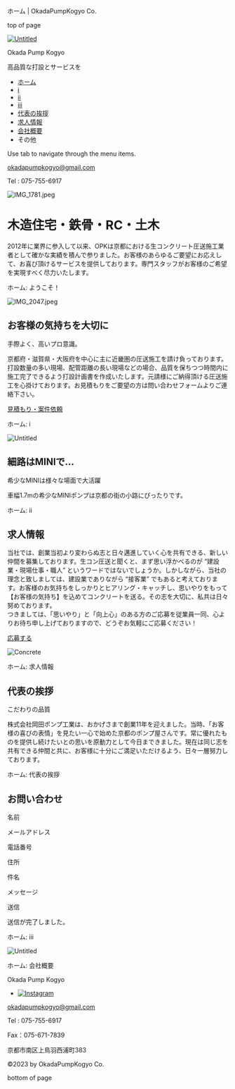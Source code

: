 ホーム | OkadaPumpKogyo Co.









top of page

[![Untitled](https://static.wixstatic.com/media/df4096_36b4c0ed39024b98829b2d6b78f23a38~mv2.png/v1/fill/w_80,h_80,al_c,q_85,usm_0.66_1.00_0.01,enc_avif,quality_auto/Untitled.png)](https://www.okadapumpkogyo.com)

Okada Pump Kogyo

高品質な打設とサービスを

* [ホーム](https://www.okadapumpkogyo.com)
* [ⅰ](https://www.okadapumpkogyo.com)
* [ⅱ](https://www.okadapumpkogyo.com)
* [ⅲ](https://www.okadapumpkogyo.com)
* [代表の挨拶](https://www.okadapumpkogyo.com)
* [求人情報](https://www.okadapumpkogyo.com)
* [会社概要](https://www.okadapumpkogyo.com)
* その他

Use tab to navigate through the menu items.

[okadapumpkogyo@gmail.com](mailto:okadapumpkogyo@gmail.com)

Tel : 075-755-6917

![IMG_1781.jpeg](https://static.wixstatic.com/media/df4096_d29e0faa58f2413eaca4679e50289efb~mv2.jpeg/v1/fill/w_460,h_540,al_c,q_80,usm_0.66_1.00_0.01,enc_avif,quality_auto/IMG_1781.jpeg)

木造住宅・鉄骨・RC・土木
=============

2012年に業界に参入して以来、OPKは京都における生コンクリート圧送施工業者として確かな実績を積んで参りました。お客様のあらゆるご要望にお応えして、お喜び頂けるサービスを提供しております。専門スタッフがお客様のご希望を実現すべく尽力いたします。

ホーム: ようこそ！

![IMG_2047.jpeg](https://static.wixstatic.com/media/df4096_139ecc0fb78149dc934f9af9eb501f8c~mv2.jpeg/v1/fill/w_460,h_600,al_c,q_80,usm_0.66_1.00_0.01,enc_avif,quality_auto/IMG_2047.jpeg)

お客様の気持ちを大切に
-----------

手際よく、高いプロ意識。

京都府・滋賀県・大阪府を中心に主に近畿圏の圧送施工を請け負っております。打設数量の多い現場、配管距離の長い現場などの場合、品質を保ちつつ時間内に施工完了できるよう打設計画書を作成いたします。元請様にご納得頂ける圧送施工を心掛けております。お見積もりをご要望の方は問い合わせフォームよりご連絡下さい。

[見積もり・案件依頼](https://www.okadapumpkogyo.com)

ホーム: ⅰ

![Untitled](https://static.wixstatic.com/media/df4096_f771e51632be4deb90d558f7284f85fd~mv2.jpeg/v1/fill/w_460,h_400,al_c,q_80,usm_0.66_1.00_0.01,enc_avif,quality_auto/Untitled.jpeg)

細路はMINIで…
---------

希少なMINIは様々な場面で大活躍

車幅1.7mの希少なMINIポンプは京都の街の小路にぴったりです。

ホーム: ⅱ

求人情報
----

当社では、創業当初より変わらぬ志と日々邁進していく心を共有できる、新しい仲間を募集しております。生コン圧送と聞くと、まず思い浮かべるのが “建設業・現場仕事・職人” というワードではないでしょうか。しかしながら、当社の理念と致しましては、建設業でありながら “接客業” でもあると考えております。お客様のお気持ちをしっかりとヒアリング・キャッチし、思いやりをもって【お客様の気持ち】を込めてコンクリートを送る。その志を大切に、私共は日々努めております。  
つきましては、「思いやり」と「向上心」のある方のご応募を従業員一同、心よりお待ち申し上げておりますので、どうぞお気軽にご応募ください！

[応募する](https://www.okadapumpkogyo.com)

![Concrete](https://static.wixstatic.com/media/a8e1f3e15ccb41b88df85a10bb90531a.jpg/v1/fill/w_123,h_104,al_c,q_80,usm_0.66_1.00_0.01,blur_2,enc_avif,quality_auto/a8e1f3e15ccb41b88df85a10bb90531a.jpg)

ホーム: 求人情報

代表の挨拶
-----

こだわりの品質

株式会社岡田ポンプ工業は、おかげさまで創業11年を迎えました。当時、「お客様の喜びの表情」を見たい一心で始めた京都のポンプ屋さんです。常に優れたものを提供し続けたいとの思いを原動力として今日まできました。現在は同じ志を共有できる仲間と共に、お客様に十分にご満足いただけるよう、日々一層努力しております。

ホーム: 代表の挨拶

お問い合わせ
------

名前

メールアドレス

電話番号

住所

件名

メッセージ

送信

送信が完了しました。

ホーム: ⅲ

![Untitled](https://static.wixstatic.com/media/df4096_7d6b607f4b8243ee8bd3c6662e884d15~mv2.png/v1/fill/w_940,h_440,al_c,q_90,usm_0.66_1.00_0.01,enc_avif,quality_auto/Untitled.png)

ホーム: 会社概要

Okada Pump Kogyo

* [![Instagram](https://static.wixstatic.com/media/81af6121f84c41a5b4391d7d37fce12a.png/v1/fill/w_20,h_20,al_c,q_85,usm_0.66_1.00_0.01,enc_avif,quality_auto/81af6121f84c41a5b4391d7d37fce12a.png)](https://instagram.com/okadapumpkogyo_official?igshid=NzZlODBkYWE4Ng%3D%3D&utm_source=qr)

[okadapumpkogyo@gmail.com](mailto:okadapumpkogyo@gmail.com)

Tel : 075-755-6917

Fax：075-671-7839

京都市南区上鳥羽西浦町383

©2023 by OkadaPumpKogyo Co.

bottom of page